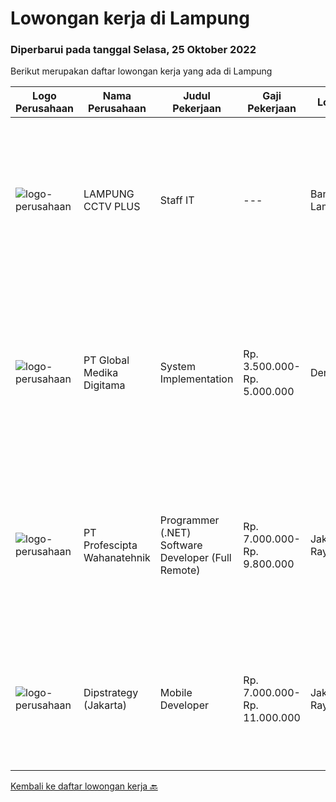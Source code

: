 
  # Lowongan kerja di Lampung

  ### Diperbarui pada tanggal Selasa, 25 Oktober 2022

  Berikut merupakan daftar lowongan kerja yang ada di Lampung

  |Logo Perusahaan | Nama Perusahaan | Judul Pekerjaan | Gaji Pekerjaan | Lokasi | Deskripsi | Tanggal diunggah | Pranala |
  | -------------- | --------------- | --------------- | --------- | --------- | -------------- | ------- | ----------- |
  |![logo-perusahaan](https://i.ibb.co/sqvTCh9/112815900-stock-vector-no-image-available-icon-flat-vector.webp)|LAMPUNG CCTV PLUS|Staff IT|---|Bandar Lampung|Kualifikasi Pekerjaan Usia maksimal 30 tahun Pendidikan minimal S1 Memiliki kendaraan pribadi ( motor dan SIM C) Memiliki pengalaman yang relevan...|Selasa, 25 Oktober 2022|https://www.jobstreet.co.id/id/job/staff-it-4080026?token=0~58ed52c9-5a25-4cfa-a374-01eb5a9a924d&sectionRank=1&jobId=jobstreet-id-job-4080026|
|![logo-perusahaan](https://image-service-cdn.seek.com.au/4b282eaf2c65d61f8532d8ff00b352f8e7d77e7d/ee4dce1061f3f616224767ad58cb2fc751b8d2dc)|PT Global Medika Digitama|System Implementation|Rp. 3.500.000-Rp. 5.000.000|Denpasar|Syarat Kualifikasi Memiliki kemampuan komunikasi interpersonal yang baik Mampu bekerja secara multitasking &amp; manajemen waktu yang efisien Mampu...|Senin, 17 Oktober 2022|https://www.jobstreet.co.id/id/job/system-implementation-4069702?token=0~58ed52c9-5a25-4cfa-a374-01eb5a9a924d&sectionRank=2&jobId=jobstreet-id-job-4069702|
|![logo-perusahaan](https://image-service-cdn.seek.com.au/4663f64cab4371d33d6297cc71eeb065c9b02be8/ee4dce1061f3f616224767ad58cb2fc751b8d2dc)|PT Profescipta Wahanatehnik|Programmer (.NET)  Software Developer (Full Remote)|Rp. 7.000.000-Rp. 9.800.000|Jakarta Raya|Responsibilities : Full Remote. Any candidates across Indonesia are welcome, Develop efficient code based on Functional requirements from business...|Selasa, 18 Oktober 2022|https://www.jobstreet.co.id/id/job/programmer-.net-software-developer-full-remote-4070990?token=0~58ed52c9-5a25-4cfa-a374-01eb5a9a924d&sectionRank=3&jobId=jobstreet-id-job-4070990|
|![logo-perusahaan](https://image-service-cdn.seek.com.au/3685670cce38ec09c10606edc569cdab829ab0c4/ee4dce1061f3f616224767ad58cb2fc751b8d2dc)|Dipstrategy (Jakarta)|Mobile Developer|Rp. 7.000.000-Rp. 11.000.000|Jakarta Raya|Dipstrategy is a digital agency in Jakarta with more than 10 years of experience in creating and managing high-performance digital assets....|Rabu, 12 Oktober 2022|https://www.jobstreet.co.id/id/job/mobile-developer-4045748?token=0~58ed52c9-5a25-4cfa-a374-01eb5a9a924d&sectionRank=4&jobId=jobstreet-id-job-4045748|


  [Kembali ke daftar lowongan kerja 🔙](../README.md#daftar-lowongan-kerja)
  